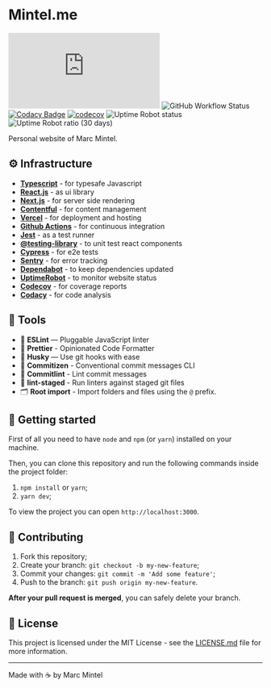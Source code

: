 # Mintel.me

![David](https://img.shields.io/david/mmintel/mintel.me) ![GitHub Workflow Status](https://img.shields.io/github/workflow/status/mmintel/mintel.me/CI) [![Codacy Badge](https://api.codacy.com/project/badge/Grade/32eb63c8d1fd4a0fa088619552f99b82)](https://app.codacy.com/manual/mmintel/mintel.me?utm_source=github.com&utm_medium=referral&utm_content=mmintel/mintel.me&utm_campaign=Badge_Grade_Dashboard) [![codecov](https://codecov.io/gh/mmintel/mintel.me/branch/master/graph/badge.svg)](https://codecov.io/gh/mmintel/mintel.me) ![Uptime Robot status](https://img.shields.io/uptimerobot/status/m778100040-cb2fa189bae8424d14d6e9bf) ![Uptime Robot ratio (30 days)](https://img.shields.io/uptimerobot/ratio/m778100040-cb2fa189bae8424d14d6e9bf)

Personal website of Marc Mintel.

## ⚙️ Infrastructure
  - **[Typescript](https://www.typescriptlang.org/)**  - for typesafe Javascript
  - **[React.js](https://reactjs.org/)** - as ui library
  - **[Next.js](https://nextjs.org/)** - for server side rendering
  - **[Contentful](https://www.contentful.com/)** - for content management
  - **[Vercel](https://vercel.com/)** - for deployment and hosting
  - **[Github Actions](https://github.com/features/actions)** - for continuous integration
  - **[Jest](https://jestjs.io/)** - as a test runner
  - **[@testing-library](https://testing-library.com/)** - to unit test react components
  - **[Cypress](https://www.cypress.io/)** - for e2e tests
  - **[Sentry](https://sentry.io/welcome/)** - for error tracking
  - **[Dependabot](https://dependabot.com/)** - to keep dependencies updated
  - **[UptimeRobot](https://uptimerobot.com/)** - to monitor website status
  - **[Codecov](https://codecov.io/)** - for coverage reports
  - **[Codacy](https://codacy.com)** - for code analysis

## 🧰 Tools
  - 📏 **ESLint** — Pluggable JavaScript linter
  - 💖 **Prettier** - Opinionated Code Formatter
  - 🐶 **Husky** — Use git hooks with ease
  - 📄 **Commitizen** - Conventional commit messages CLI
  - 🚓 **Commitlint** - Lint commit messages
  - 🚫 **lint-staged** - Run linters against staged git files
  - 🗂 **Root import** - Import folders and files using the `@` prefix.

## 🚀 Getting started

First of all you need to have `node` and `npm` (or `yarn`) installed on your machine.

Then, you can clone this repository and run the following commands inside the project folder:

1. `npm install` or `yarn`;
2. `yarn dev`;

To view the project you can open `http://localhost:3000`.

## 🤝 Contributing

1. Fork this repository;
2. Create your branch: `git checkout -b my-new-feature`;
3. Commit your changes: `git commit -m 'Add some feature'`;
4. Push to the branch: `git push origin my-new-feature`.

**After your pull request is merged**, you can safely delete your branch.

## 📝 License

This project is licensed under the MIT License - see the [LICENSE.md](LICENSE.md) file for more information.

---

Made with ☕️ by Marc Mintel
